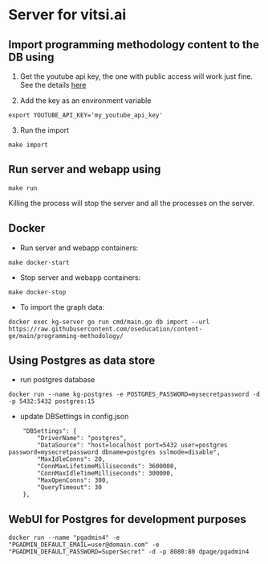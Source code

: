 # Server for vitsi.ai

## Import programming methodology content to the DB using
1. Get the youtube api key, the one with public access will work just fine. See the details [here](https://developers.google.com/youtube/v3/getting-started)

2. Add the key as an environment variable
```console
export YOUTUBE_API_KEY='my_youtube_api_key'
```
3. Run the import
```console
make import
```

## Run server and webapp using
```console
make run
```
Killing the process will stop the server and all the processes on the server.

## Docker
* Run server and webapp containers:
 ```consloe
 make docker-start
 ```
* Stop server and webapp containers:
```console
make docker-stop
```
* To import the graph data:
```console
docker exec kg-server go run cmd/main.go db import --url https://raw.githubusercontent.com/oseducation/content-ge/main/programming-methodology/
```



## Using Postgres as data store
* run postgres database
```console
docker run --name kg-postgres -e POSTGRES_PASSWORD=mysecretpassword -d -p 5432:5432 postgres:15
```
* update DBSettings in config.json
```
    "DBSettings": {
        "DriverName": "postgres",
        "DataSource": "host=localhost port=5432 user=postgres password=mysecretpassword dbname=postgres sslmode=disable",
        "MaxIdleConns": 20,
        "ConnMaxLifetimeMilliseconds": 3600000,
        "ConnMaxIdleTimeMilliseconds": 300000,
        "MaxOpenConns": 300,
        "QueryTimeout": 30
    },
```

## WebUI for Postgres for development purposes
```console
docker run --name "pgadmin4" -e "PGADMIN_DEFAULT_EMAIL=user@domain.com" -e "PGADMIN_DEFAULT_PASSWORD=SuperSecret" -d -p 8080:80 dpage/pgadmin4
```
